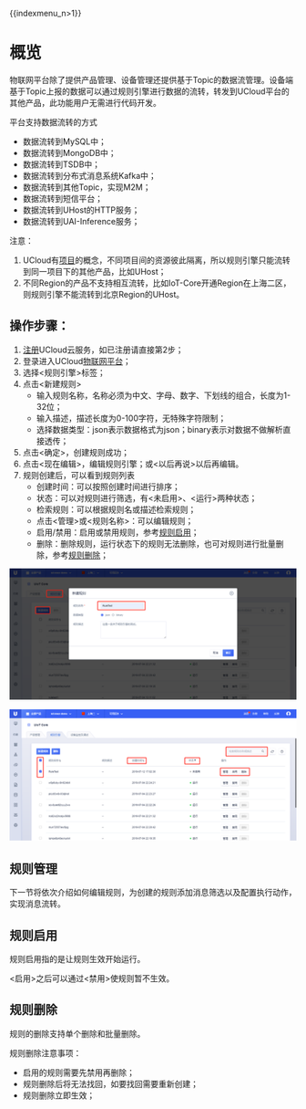 {{indexmenu_n>1}}
# 概览
物联网平台除了提供产品管理、设备管理还提供基于Topic的数据流管理。设备端基于Topic上报的数据可以通过规则引擎进行数据的流转，转发到UCloud平台的其他产品，此功能用户无需进行代码开发。

平台支持数据流转的方式
- 数据流转到MySQL中；
- 数据流转到MongoDB中；
- 数据流转到TSDB中；
- 数据流转到分布式消息系统Kafka中；
- 数据流转到其他Topic，实现M2M；
- 数据流转到短信平台；
- 数据流转到UHost的HTTP服务；
- 数据流转到UAI-Inference服务；



注意：

1. UCloud有[项目](https://docs.ucloud.cn/management_monitor/uproject/index)的概念，不同项目间的资源彼此隔离，所以规则引擎只能流转到同一项目下的其他产品，比如UHost；
2. 不同Region的产品不支持相互流转，比如IoT-Core开通Region在上海二区，则规则引擎不能流转到北京Region的UHost。



## 操作步骤：

1. [注册](https://passport.ucloud.cn/#register)UCloud云服务，如已注册请直接第2步；
2. 登录进入UCloud[物联网平台](https://console.ucloud.cn/uiot)；
3. 选择<规则引擎>标签；
4. 点击<新建规则>
   - 输入规则名称，名称必须为中文、字母、数字、下划线的组合，长度为1-32位；
   - 输入描述，描述长度为0-100字符，无特殊字符限制；
   - 选择数据类型：json表示数据格式为json；binary表示对数据不做解析直接透传；
5. 点击<确定>，创建规则成功；
6. 点击<现在编辑>，编辑规则引擎；或<以后再说>以后再编辑。
7. 规则创建后，可以看到规则列表
   - 创建时间：可以按照创建时间进行排序；
   - 状态：可以对规则进行筛选，有<未启用>、<运行>两种状态；
   - 检索规则：可以根据规则名或描述检索规则；
   - 点击<管理>或<规则名称>：可以编辑规则；
   - 启用/禁用：启用或禁用规则，参考[规则启用](#规则启用)；
   - 删除：删除规则，运行状态下的规则无法删除，也可对规则进行批量删除，参考[规则删除](#规则删除)；

![新建规则](../../images/新建规则.png)

![规则列表](../../images/规则列表.png)



## 规则管理

下一节将依次介绍如何编辑规则，为创建的规则添加消息筛选以及配置执行动作，实现消息流转。



## 规则启用

规则启用指的是让规则生效开始运行。

<启用>之后可以通过<禁用>使规则暂不生效。



## 规则删除

规则的删除支持单个删除和批量删除。

规则删除注意事项：
- 启用的规则需要先禁用再删除；
- 规则删除后将无法找回，如要找回需要重新创建；
- 规则删除立即生效；
